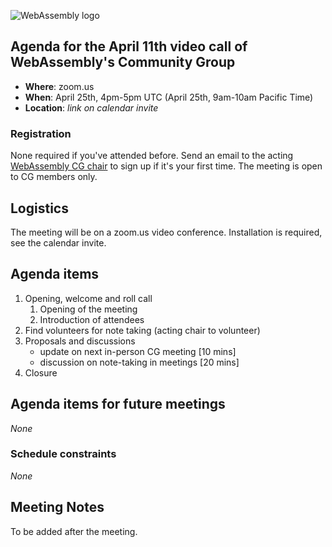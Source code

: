 ![WebAssembly logo](/images/WebAssembly.png)

## Agenda for the April 11th video call of WebAssembly's Community Group

- **Where**: zoom.us
- **When**: April 25th, 4pm-5pm UTC (April 25th, 9am-10am Pacific Time)
- **Location**: *link on calendar invite*

### Registration

None required if you've attended before. Send an email to the acting [WebAssembly CG chair](mailto:webassembly-cg-chair@chromium.org)
to sign up if it's your first time. The meeting is open to CG members only.

## Logistics

The meeting will be on a zoom.us video conference.
Installation is required, see the calendar invite.

## Agenda items

1. Opening, welcome and roll call
    1. Opening of the meeting
    1. Introduction of attendees
1. Find volunteers for note taking (acting chair to volunteer)
1. Proposals and discussions
   - update on next in-person CG meeting [10 mins]
   - discussion on note-taking in meetings [20 mins]
3. Closure

## Agenda items for future meetings

*None*

### Schedule constraints

*None*

## Meeting Notes

To be added after the meeting.
